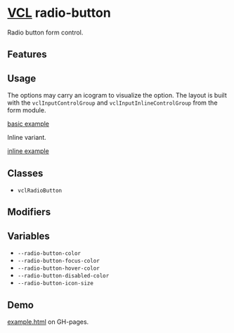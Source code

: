 # [VCL](https://github.com/vcl/vcl/doc) radio-button

Radio button form control.

## Features

## Usage

The options may carry an icogram to visualize the option.
The layout is built with the `vclInputControlGroup` and
`vclInputInlineControlGroup` from the form module.

[basic example](/demo/example-basic.html)

Inline variant.

[inline example](/demo/example-inline.html)

## Classes

- `vclRadioButton`

## Modifiers

## Variables

- `--radio-button-color`
- `--radio-button-focus-color`
- `--radio-button-hover-color`
- `--radio-button-disabled-color`
- `--radio-button-icon-size`

## Demo

[example.html](/demo/example.html) on GH-pages.
